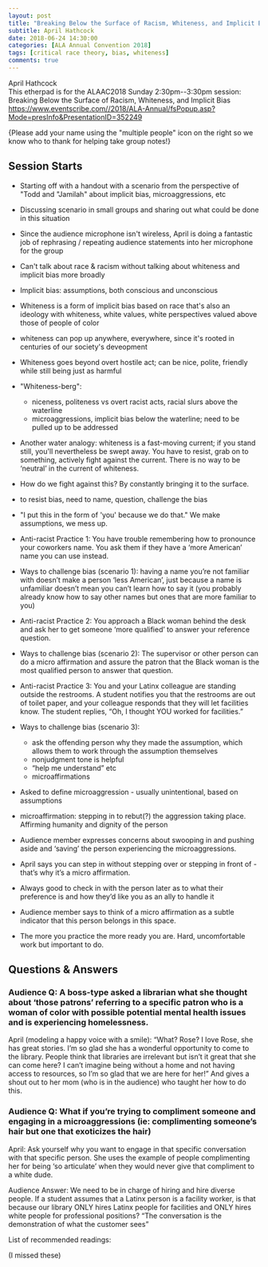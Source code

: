 ```yaml
---
layout: post
title: "Breaking Below the Surface of Racism, Whiteness, and Implicit Bias"
subtitle: April Hathcock
date: 2018-06-24 14:30:00
categories: [ALA Annual Convention 2018]
tags: [critical race theory, bias, whiteness]
comments: true
---
```

  

April Hathcock  
This etherpad is for the ALAAC2018 Sunday 2:30pm--3:30pm session: 
Breaking Below the Surface of Racism, Whiteness, and Implicit Bias https://www.eventscribe.com//2018/ALA-Annual/fsPopup.asp?Mode=presInfo&PresentationID=352249

{Please add your name using the "multiple people" icon on the right so we know who to thank for helping take group notes!}  

## Session Starts  

- Starting off with a handout with a scenario from the perspective of "Todd and "Jamilah" about implicit bias, microaggressions, etc  
- Discussing scenario in small groups and sharing out what could be done in this situation  
- Since the audience microphone isn't wireless, April is doing a fantastic job of rephrasing / repeating audience statements into her microphone for the group  
- Can't talk about race & racism without talking about whiteness and implicit bias more broadly  

- Implicit bias: assumptions, both conscious and unconscious  
- Whiteness is a form of implicit bias based on race that's also an ideology with whiteness, white values, white perspectives valued above those of people of color  

- whiteness can pop up anywhere, everywhere, since it's rooted in centuries of our society's deveopment  

- Whiteness goes beyond overt hostile act; can be nice, polite, friendly while still being just as harmful  

- "Whiteness-berg":  
  - niceness, politeness vs overt racist acts, racial slurs above the waterline  
  - microaggressions, implicit bias below the waterline; need to be pulled up to be addressed  

- Another water analogy: whiteness is a fast-moving current; if you stand still, you'll nevertheless be swept away. You have to resist, grab on to something, actively fight against the current.  There is no way to be ‘neutral’ in the current of whiteness.  

- How do we fight against this? By constantly bringing it to the surface.  
- to resist bias, need to name, question, challenge the bias  
- "I put this in the form of 'you' because we do that." We make assumptions, we mess up.  
- Anti-racist Practice 1: You have trouble remembering how to pronounce your coworkers name. You ask them if they have a ‘more American’ name you can use instead.  

- Ways to challenge bias (scenario 1): having a name you’re not familiar with doesn’t make a person ‘less American’, just because a name is unfamiliar doesn’t mean you can’t learn how to say it (you probably already know how to say other names but ones that are more familiar to you)  

- Anti-racist Practice 2: You approach a Black woman behind the desk and ask her to get someone ‘more qualified’ to answer your reference question.  

- Ways to challenge bias (scenario 2): The supervisor or other person can do a micro affirmation and assure the patron that the Black woman is the most qualified person to answer that question.  

- Anti-racist Practice 3: You and your Latinx colleague are standing outside the restrooms. A student notifies you that the restrooms are out of toilet paper, and your colleague responds that they will let facilities know. The student replies, “Oh, I thought YOU worked for facilities.”  

- Ways to challenge bias (scenario 3):  
  - ask the offending person why they made the assumption, which allows them to work through the assumption themselves  
  - nonjudgment tone is helpful  
  - “help me understand” etc  
  - microaffirmations  

- Asked to define microaggression - usually unintentional, based on assumptions  
- microaffirmation: stepping in to rebut(?) the aggression taking place. Affirming humanity and dignity of the person  

- Audience member expresses concerns about swooping in and pushing aside and ‘saving’ the person experiencing the microaggressions. 
- April says you can step in without stepping over or stepping in front of - that’s why it’s a micro affirmation.  

- Always good to check in with the person later as to what their preference is and how they’d like you as an ally to handle it  

- Audience member says to think of a micro affirmation as a subtle indicator that this person belongs in this space.  

- The more you practice the more ready you are. Hard, uncomfortable work but important to do.  

## Questions & Answers  

### Audience Q: A boss-type asked a librarian what she thought about ‘those patrons’ referring to a specific patron who is a woman of color with possible potential mental health issues and is experiencing homelessness.  

April (modeling a happy voice with a smile): “What? Rose? I love Rose, she has great stories. I’m so glad she has a wonderful opportunity to come to the library. People think that libraries are irrelevant but isn’t it great that she can come here? I can’t imagine being without a home and not having access to resources, so I’m so glad that we are here for her!” And gives a shout out to her mom (who is in the audience) who taught her how to do this.  

### Audience Q: What if you’re trying to compliment someone and engaging in a microaggressions (ie: complimenting someone’s hair but one that exoticizes the hair)  

April: Ask yourself why you want to engage in that specific conversation with that specific person. She uses the example of people complimenting her for being ‘so articulate’ when they would never give that compliment to a white dude.  

Audience Answer: We need to be in charge of hiring and hire diverse people. If a student assumes that a Latinx person is a facility worker, is that because our library ONLY hires Latinx people for facilities and ONLY hires white people for professional positions? “The conversation is the demonstration of what the customer sees”  

List of recommended readings:  

(I missed these)  
